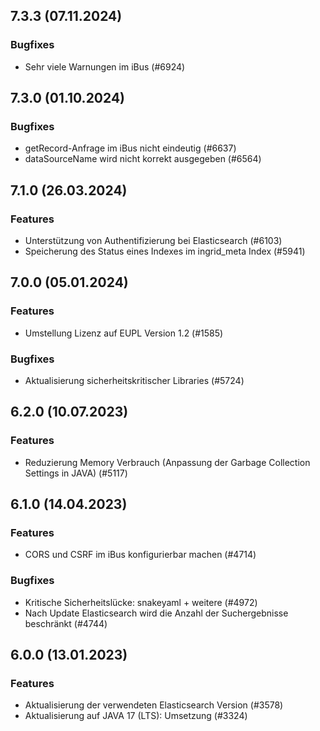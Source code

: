 
## 7.3.3 (07.11.2024)


### Bugfixes

* Sehr viele Warnungen im iBus (#6924)
    
## 7.3.0 (01.10.2024)


### Bugfixes

* getRecord-Anfrage im iBus nicht eindeutig (#6637)
* dataSourceName wird nicht korrekt ausgegeben (#6564)
    
## 7.1.0 (26.03.2024)

### Features

* Unterstützung von Authentifizierung bei Elasticsearch (#6103)
* Speicherung des Status eines Indexes im ingrid_meta Index (#5941)

    
## 7.0.0 (05.01.2024)

### Features

* Umstellung Lizenz auf EUPL Version 1.2 (#1585)

### Bugfixes

* Aktualisierung sicherheitskritischer Libraries (#5724)
    
## 6.2.0 (10.07.2023)

### Features

* Reduzierung Memory Verbrauch (Anpassung der Garbage Collection Settings in JAVA) (#5117)




    
## 6.1.0 (14.04.2023)

### Features

* CORS und CSRF im iBus konfigurierbar machen (#4714)

### Bugfixes

* Kritische Sicherheitslücke: snakeyaml + weitere  (#4972)
* Nach Update Elasticsearch wird die Anzahl der Suchergebnisse beschränkt  (#4744)
    
## 6.0.0 (13.01.2023)

### Features

* Aktualisierung der verwendeten Elasticsearch Version (#3578)
* Aktualisierung auf JAVA 17 (LTS): Umsetzung (#3324)




    